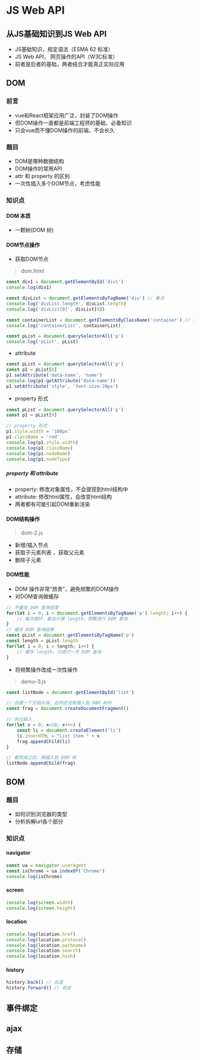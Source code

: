 # JS Web API

## 从JS基础知识到JS Web API
- JS基础知识，规定语法（ESMA 62 标准）
- JS Web API， 网页操作的API（W3C标准）
- 前者是后者的基础，两者结合才能真正实际应用

## DOM

### 前言
- vue和React框架应用广泛，封装了DOM操作
- 但DOM操作一直都是前端工程师的基础、必备知识
- 只会vue而不懂DOM操作的前端，不会长久

### 题目
- DOM是哪种数据结构
- DOM操作的常用API
- attr 和 property 的区别
- 一次性插入多个DOM节点，考虑性能

### 知识点
#### DOM 本质
- 一颗树(DOM 树)

#### DOM节点操作
- 获取DOM节点
> dom.html
```javascript
const div1 = document.getElementById('div1')
console.log(div1)

const divList = document.getElementsByTagName('div') // 集合
console.log('divList.length', divList.length)
console.log('divList[0]', divList[0])

const containerList = document.getElementsByClassName('container') // 集合
console.log('containerList', containerList)

const pList = document.querySelectorAll('p')
console.log('pList', pList)
```

- attribute
```javascript
const pList = document.querySelectorAll('p')
const p1 = pList[0]
p1.setAttribute('data-name', 'name')
console.log(p1.getAttribute('data-name'))
p1.setAttribute('style', 'font-size:20px')
```

- property 形式
```javascript
const pList = document.querySelectorAll('p')
const p1 = pList[0]

// property 形式
p1.style.width = '100px'
p1.className = 'red'
console.log(p1.style.width)
console.log(p1.className)
console.log(p1.nodeName)
console.log(p1.nodeType)
```

##### property 和 attribute
- property: 修改对象属性，不会提现到html结构中
- attribute: 修改html属性，会改变html结构
- 两者都有可能引起DOM重新渲染

#### DOM结构操作
> dom-2.js
- 新增/插入节点
- 获取子元素列表 ，获取父元素
- 删除子元素

#### DOM性能
- DOM 操作非常“昂贵”，避免频繁的DOM操作
- 对DOM查询做缓存
```javascript
// 不缓存 DOM 查询结果
for(let i = 0; i < document.getElementsByTagName('p').length; i++) {
    // 每次循环，都会计算 length，频繁进行 DOM 查询
}
// 缓存 DOM 查询结果
const pList = document.getElementsByTagName('p')
const length = pList.length
for(let i = 0; i < length; i++) {
    // 缓存 length，只进行一次 DOM 查询
}
```
- 将频繁操作改成一次性操作
> demo-3.js
```javascript
const listNode = document.getElementById('list')

// 创建一个文档片段，此时还没有插入到 DOM 树中
const frag = document.createDocumentFragment()

// 执行插入
for(let x = 0; x<10; x++>) {
    const li = document.createElement('li')
    li.innerHTML = "List item " + x
    frag.appendChild(li)
}

// 都完成之后，再插入到 DOM 树
listNode.appendChild(frag)
```

## BOM

### 题目
- 如何识别浏览器的类型
- 分析拆解url各个部分

### 知识点

#### navigator
```javascript
const ua = navigator.userAgent
const isChrome = ua.indexOf('Chrome')
console.log(isChrome)
```

#### screen
```javascript
console.log(screen.width)
console.log(screen.height)
```

#### location
```javascript
console.log(location.href)
console.log(location.protocol)
console.log(location.pathname)
console.log(location.search)
console.log(location.hash)
```

#### history
```javascript
history.back() // 后退
history.forward() // 前进
```

## 事件绑定

## ajax

## 存储